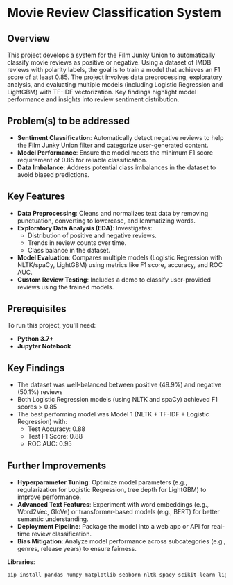 # Movie Review Classification System

## Overview
This project develops a system for the Film Junky Union to automatically classify movie reviews as positive or negative. Using a dataset of IMDB reviews with polarity labels, the goal is to train a model that achieves an F1 score of at least 0.85. The project involves data preprocessing, exploratory analysis, and evaluating multiple models (including Logistic Regression and LightGBM) with TF-IDF vectorization. Key findings highlight model performance and insights into review sentiment distribution.

## Problem(s) to be addressed
- **Sentiment Classification**: Automatically detect negative reviews to help the Film Junky Union filter and categorize user-generated content.
- **Model Performance**: Ensure the model meets the minimum F1 score requirement of 0.85 for reliable classification.
- **Data Imbalance**: Address potential class imbalances in the dataset to avoid biased predictions.

## Key Features
- **Data Preprocessing**: Cleans and normalizes text data by removing punctuation, converting to lowercase, and lemmatizing words.
- **Exploratory Data Analysis (EDA)**: Investigates:
  - Distribution of positive and negative reviews.
  - Trends in review counts over time.
  - Class balance in the dataset.
- **Model Evaluation**: Compares multiple models (Logistic Regression with NLTK/spaCy, LightGBM) using metrics like F1 score, accuracy, and ROC AUC.
- **Custom Review Testing**: Includes a demo to classify user-provided reviews using the trained models.

## Prerequisites
To run this project, you'll need:
- **Python 3.7+**
- **Jupyter Notebook**

## Key Findings
- The dataset was well-balanced between positive (49.9%) and negative (50.1%) reviews
- Both Logistic Regression models (using NLTK and spaCy) achieved F1 scores > 0.85
- The best performing model was Model 1 (NLTK + TF-IDF + Logistic Regression) with:
  - Test Accuracy: 0.88
  - Test F1 Score: 0.88
  - ROC AUC: 0.95

## Further Improvements
- **Hyperparameter Tuning**: Optimize model parameters (e.g., regularization for Logistic Regression, tree depth for LightGBM) to improve performance.
- **Advanced Text Features**: Experiment with word embeddings (e.g., Word2Vec, GloVe) or transformer-based models (e.g., BERT) for better semantic understanding.
- **Deployment Pipeline**: Package the model into a web app or API for real-time review classification.
- **Bias Mitigation**: Analyze model performance across subcategories (e.g., genres, release years) to ensure fairness.

**Libraries**:
```bash
pip install pandas numpy matplotlib seaborn nltk spacy scikit-learn lightgbm
